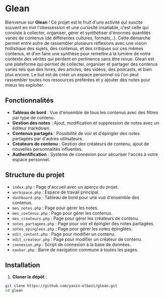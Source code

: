 # Glean

Bienvenue sur **Glean** ! Ce projet est le fruit d'une activité qui suscite souvent en moi l'obessession et une curiosité insatiable, c'est celle qui consiste à collecter, organiser, gérer et synthétiser d'énormes quantités variés de contenus (de différentes cultures, formats,..). Cette démarche permet entre autre de rassembler plusieurs réflexions avec une vision hollistique des sujets, des contenus, et des critiques sur ces mêmes contenus, et d'en faire une synthèse pour remettre à la lumière de notre contexte des vérités qui perdent en pertinence sans être revue.
Glean est une plateforme qui permet de collecter, organiser et partager des contenus variés tels que des livres, des articles, des vidéos, des podcasts, et bien plus encore. Le but est de créer un espace personnel où l'on peut rassembler toutes nos ressources préférées et y ajouter des notes pour mieux les exploiter.

## Fonctionnalités

- **Tableau de bord** : Vue d'ensemble de tous les contenus avec des filtres par type de contenu.
- **Gestion des notes** : Ajout, modification et suppression de notes avec un éditeur markdown.
- **Contenus partagés** : Possibilité de voir et d'épingler des notes partagées par d'autres utilisateurs.
- **Créateurs de contenu** : Gestion des créateurs de contenu, ajout de nouvelles personnalités influentes.
- **Authentification** : Système de connexion pour sécuriser l'accès à votre espace personnel.

## Structure du projet

- `index.php` : Page d'accueil avec un aperçu du projet.
- `workspace.php` : Espace de travail principal.
- `dashboard.php` : Tableau de bord pour une vue d'ensemble des contenus.
- `mes_notes.php` : Page pour gérer les notes.
- `mes_contenus.php` : Page pour gérer les contenus.
- `mes_createurs.php` : Page pour gérer les créateurs de contenu.
- `notes_partagees.php` : Page pour voir et épingler des notes partagées.
- `notes_epinglees.php` : Page pour gérer les notes épinglées.
- `edit_content.php` : Page pour modifier un contenu.
- `edit_createur.php` : Page pour modifier un créateur de contenu.
- `connexion.php` : Script de connexion à la base de données.
- `navbar.php` : Barre de navigation commune à toutes les pages.

## Installation

1. **Cloner le dépôt** :

```sh
git clone https://github.com/yasin-elbazi/glean.git
cd glean
